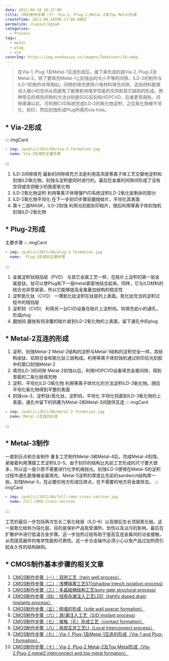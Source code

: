 ```yaml
---
date: 2011-08-18 16:17:00
title: CMOS制作步骤（十）：Via-2, Plug-2,Metal-2及Top Metal形成
createTime: 2011-08-18T08:17:00.000Z
permalink: /Layout/2gzw8
categories:
  - Process
tags:
  - metal
  - plug
  - via
coverImg: https://img.onedayxyy.cn/images/TeekCover/14.webp
---
```


>在Via-1, Plug-1及Metal-1互连形成后，接下来形成的是Via-2, Plug-2及Metal-2。除了要填充Metal-1上刻蚀出的大小不等的间隙，ILD-2的制作与ILD-1的制作非常相似。间隙的填充使用介电材料填充间隙，这些材料能够进入细小的空间从而避免了能够影响电学性能的空洞和其它缺陷的形成。两种常见的填充间隙的方法分别是SOG反刻和HDPCVD，后者更常用些。间隙填满以后，可利用CVD系统完成ILD-2的氧化物淀积，之后氧化物被平坦化、刻印，然后刻蚀形成Plug所需的via hole。 

##  * Via-2形成
::: imgCard
```yaml
- img: /public/2011/08/via-2-formation.jpg
  name: Via-2形成的主要步骤
```
:::



  1. ILD-2间隙填充 最新的间隙填充方法是利用高浓度等离子体工艺交替地淀积和刻蚀ILD氧化物，刻蚀与淀积是同时进行的。最后在金属的间隙间形成了没有空洞或空洞极少的致密氧化物
  2. ILD-2氧化物淀积 利用等离子体增强PVD系统淀积ILD-2氧化层剩余的部分
  3. ILD-2氧化物平坦化 在下一步刻印步骤前磨抛硅片，平坦化其表面
  4. 第十二层MASK，ILD-2刻蚀 利用光刻胶刻印硅片，随后利用等离子体刻蚀机刻蚀ILD-2氧化物


##  * Plug-2形成
主要步骤 
::: imgCard
```yaml
- img: /public/2011/08/plug-2-formation.jpg
  name:  Plug-2形成的主要步骤
```
:::


  1. 金属淀积钛阻挡层（PVD） 与其它金属工艺一样，在硅片上淀积的第一层金属是钛。钛可以使Plug和下一层metal紧密地结合起来。同样，它与ILD材料的结合也非常紧密。所以它能够提高金属叠加结构的稳定性
  2. 淀积氮化钛（CVD） 一薄氮化钛淀积在钛层的上表面。氮化钛充当钨淀积过程中的阻挡层
  3. 淀积钨（CVD） 利用另一台CVD设备在硅片上淀积钨。钨填充幼小的通孔，形成plug
  4. 磨抛钨 磨抛有钨涂覆的硅片直到ILD-2氧化物的上表面，留下通孔中的plug


##  * Metal-2互连的形成
  1. 淀积、刻蚀Metal-2 Metal-2结构的淀积与Metal-1结构的淀积完全一样。其结构由钛、铝铜合金和氮化钛三层构成。利用等离子体刻蚀机通过刻印后光刻胶中的窗口刻蚀Metal-2
  2. 填充ILD-3的间隙 Metal-2刻蚀以后，利用HDPCVD设备填充金属间隙，得到至密的二氧化硅填充物
  3. 淀积、平坦化ILD-3氧化物 利用等离子体优化的方法淀积ILD-3氧化物。随后平坦化氧化物得到平整的表面
  4. 刻蚀via-3，淀积钛/氮化钛，淀积钨，平坦化 平坦化钨直到ILD-3氧化物的上表面。通孔中留下的钨塞为Metal-2和Metal-3间提供互连 
::: imgCard
```yaml
- img: /public/2011/08/metal-2-formation.jpg
  name: Metal-2互连的形成
```
:::



##  * Metal-3制作
一直到压点和合金制作 重复工艺制作Metal-3和Metal-4后，完成Metal-4刻蚀，紧接着利用薄膜工艺淀积ILD-5。由于刻印的结构比先前工艺形成的尺寸要大很多，所以这一层介质不需要进行化学机械抛光。刻蚀ILD-5使得在Metal-5的淀积过程中通孔能够被金属填充。Metal-5淀积的厚度比先前的sandwich结构厚一些。刻蚀Metal-5，在必要的地方形成压焊点，在不需要的地方将金属除去。 
::: imgCard
```yaml
- img: /public/2011/08/full-coms-cross-section.jpg
  name: Full-CMOS-Cross-Section
```
:::


工艺的最后一步包括再次生长二氧化硅层（ILD-6）以及随后生长顶层氮化硅。这一层氮化硅称为钝化层，目的是保护产品免受潮所、划伤以及沾污的影响。最后在扩散炉中进行低温合金步骤。这一步加热过程有助于提高互连金属间的冶金接触，从而提高器件的电学性能和可靠性。这一步合金操作必须小心以免产品过加热而引起永久性的结构缺陷。 

##  * CMOS制作基本步骤的相关文章


  1. [CMOS制作步骤（一）：双阱工艺（twin well process）](http://www.chiplayout.net/cmos-double-well-process.html "CMOS制作步骤（一）：双阱工艺（twin well process）")
  2. [CMOS制作步骤（二）：浅槽隔离工艺STI(shadow trench isolation process)](http://www.chiplayout.net/cmos-sti-process.html "CMOS制作步骤（二）：浅槽隔离工艺\(STI process\)")
  3. [CMOS制作步骤（三）：多晶硅栅结构工艺(poly gate structural process)](http://www.chiplayout.net/cmos-polysilicon-gete-process.html "CMOS制作步骤（三）：多晶硅栅结构工艺")
  4. [CMOS制作步骤（四）：轻掺杂漏注入工艺LDD（lightly doped drain implants process）](http://www.chiplayout.net/cmos-ldd-process.html "CMOS制作步骤（四）：轻掺杂漏注入工艺（LDD process）")
  5. [CMOS制作步骤（五）：侧墙的形成（side wall spacer formation）](http://www.chiplayout.net/cmos-formation-side-wall.html "CMOS制作步骤（五）：侧墙的形成")
  6. [CMOS制作步骤（六）：源/漏注入工艺（S/D implant process)](http://www.chiplayout.net/cmos-fabrication-steps-f-source-drain-injection-technology.html "CMOS制作步骤（六）：源/漏注入工艺")
  7. [CMOS制作步骤（七）：接触（孔）形成工艺（contact formation）](http://www.chiplayout.net/cmos-contact-formation-process.html "CMOS制作步骤（七）：接触（孔）形成工艺")
  8. [CMOS制作步骤（八）：局部互连工艺LI（Local Interconnect process）](http://www.chiplayout.net/cmos-fabrication-steps-viii-local-interconnect-technology.html "CMOS制作步骤（八）：局部互连工艺LI")
  9. [CMOS制作步骤（九）：Via-1, Plug-1及Metal-1互连的形成（Via-1 and Plug-1 formation）](http://www.chiplayout.net/cmos-via-1-plug-1-and-metal-1-interconnect-formation.html "CMOS制作步骤（九）：Via-1, Plug-1及Metal-1互连的形成")
  10. [CMOS制作步骤（十）：Via-2, Plug-2,Metal-2及Top Metal形成（Via-2,Plug-2,metal2 interconnect and top metal formation）](http://www.chiplayout.net/wp-admin/post.php?post=1027&action=edit)


